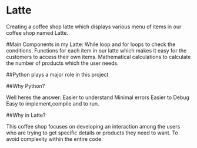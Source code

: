 # Latte
Creating a coffee shop latte which displays various menu of items in our coffee shop named Latte.

#Main Components in my Latte:
  While loop and for loops to check the conditions.
  Functions for each item in our latte which makes it easy for the customers to access their own items.
  Mathematical calculations to calculate the number of products which the user needs.
  
##Python plays a major role in this project

##Why Python?
    
Well heres the answer:
Easier to understand
Minimal errors
Easier to Debug
Easy to implement,compile and to run.


##Why in Latte?

This coffee shop focuses on developing an interaction among the users who are trying to get specific details or products they need to want.
    To avoid complexity within the entire code.
